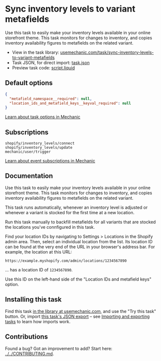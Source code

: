 # Sync inventory levels to variant metafields

Use this task to easily make your inventory levels available in your online storefront theme. This task monitors for changes to inventory, and copies inventory availability figures to metafields on the related variant.

* View in the task library: [usemechanic.com/task/sync-inventory-levels-to-variant-metafields](https://usemechanic.com/task/sync-inventory-levels-to-variant-metafields)
* Task JSON, for direct import: [task.json](../../tasks/sync-inventory-levels-to-variant-metafields.json)
* Preview task code: [script.liquid](./script.liquid)

## Default options

```json
{
  "metafield_namespace__required": null,
  "location_ids_and_metafield_keys__keyval_required": null
}
```

[Learn about task options in Mechanic](https://docs.usemechanic.com/article/471-task-options)

## Subscriptions

```liquid
shopify/inventory_levels/connect
shopify/inventory_levels/update
mechanic/user/trigger
```

[Learn about event subscriptions in Mechanic](https://docs.usemechanic.com/article/408-subscriptions)

## Documentation

Use this task to easily make your inventory levels available in your online storefront theme. This task monitors for changes to inventory, and copies inventory availability figures to metafields on the related variant.

This task runs automatically, whenever an inventory level is adjusted or whenever a variant is stocked for the first time at a new location.

Run this task manually to backfill metafields for all variants that are stocked the locations you've connfigured in this task.

Find your location IDs by navigating to Settings > Locations in the Shopify admin area. Then, select an individual location from the list. Its location ID can be found at the very end of the URL in your browser's address bar. For example, the location at this URL:

```
https://example.myshopify.com/admin/locations/1234567890
```

... has a location ID of `1234567890`.

Use this ID on the left-hand side of the "Location IDs and metafield keys" option.

## Installing this task

Find this task [in the library at usemechanic.com](https://usemechanic.com/task/sync-inventory-levels-to-variant-metafields), and use the "Try this task" button. Or, import [this task's JSON export](../../tasks/sync-inventory-levels-to-variant-metafields.json) – see [Importing and exporting tasks](https://docs.usemechanic.com/article/505-importing-and-exporting-tasks) to learn how imports work.

## Contributions

Found a bug? Got an improvement to add? Start here: [../../CONTRIBUTING.md](../../CONTRIBUTING.md).
